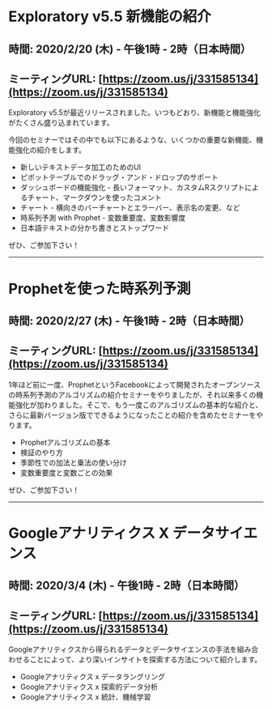 # Exploratory v5.5 新機能の紹介
## 時間: 2020/2/20 (木) - 午後1時 - 2時（日本時間）
## ミーティングURL: [https://zoom.us/j/331585134](https://zoom.us/j/331585134)

Exploratory v5.5が最近リリースされました。いつもどおり、新機能と機能強化がたくさん盛り込まれています。

今回のセミナーではその中でも以下にあるような、いくつかの重要な新機能、機能強化の紹介をします。

* 新しいテキストデータ加工のためのUI
* ピボットテーブルでのドラッグ・アンド・ドロップのサポート
* ダッシュボードの機能強化 - 長いフォーマット、カスタムRスクリプトによるチャート、マークダウンを使ったコメント
* チャート - 横向きのバーチャートとエラーバー、表示名の変更、など
* 時系列予測 with Prophet - 変数重要度、変数影響度
* 日本語テキストの分かち書きとストップワード

ぜひ、ご参加下さい！

---

# Prophetを使った時系列予測
## 時間: 2020/2/27 (木) - 午後1時 - 2時（日本時間）
## ミーティングURL: [https://zoom.us/j/331585134](https://zoom.us/j/331585134)

1年ほど前に一度、ProphetというFacebookによって開発されたオープンソースの時系列予測のアルゴリズムの紹介セミナーをやりましたが、それ以来多くの機能強化が加わりました。そこで、もう一度このアルゴリズムの基本的な紹介と、さらに最新バージョン版でできるようになったことの紹介を含めたセミナーをやります。

* Prophetアルゴリズムの基本
* 検証のやり方
* 季節性での加法と乗法の使い分け
* 変数重要度と変数ごとの効果

ぜひ、ご参加下さい！

---

# Googleアナリティクス X データサイエンス
## 時間: 2020/3/4 (木) - 午後1時 - 2時（日本時間）
## ミーティングURL: [https://zoom.us/j/331585134](https://zoom.us/j/331585134)

Googleアナリティクスから得られるデータとデータサイエンスの手法を組み合わせることによって、より深いインサイトを探索する方法について紹介します。

* Googleアナリティクス x データラングリング
* Googleアナリティクス x 探索的データ分析
* Googleアナリティクス x 統計、機械学習
